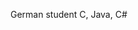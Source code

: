 German student
C, Java, C#

<!---
ToxicPWR/ToxicPWR is a ✨ special ✨ repository because its `README.md` (this file) appears on your GitHub profile.
You can click the Preview link to take a look at your changes.
--->
